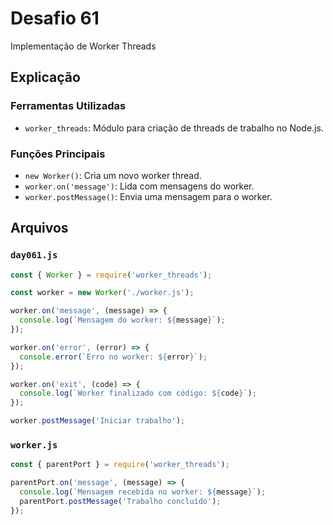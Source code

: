 # Desafio 61

Implementação de Worker Threads

## Explicação

### Ferramentas Utilizadas

- `worker_threads`: Módulo para criação de threads de trabalho no Node.js.

### Funções Principais

- `new Worker()`: Cria um novo worker thread.
- `worker.on('message')`: Lida com mensagens do worker.
- `worker.postMessage()`: Envia uma mensagem para o worker.

## Arquivos

### `day061.js`

```js
const { Worker } = require('worker_threads');

const worker = new Worker('./worker.js');

worker.on('message', (message) => {
  console.log(`Mensagem do worker: ${message}`);
});

worker.on('error', (error) => {
  console.error(`Erro no worker: ${error}`);
});

worker.on('exit', (code) => {
  console.log(`Worker finalizado com código: ${code}`);
});

worker.postMessage('Iniciar trabalho');
```

### `worker.js`

```js
const { parentPort } = require('worker_threads');

parentPort.on('message', (message) => {
  console.log(`Mensagem recebida no worker: ${message}`);
  parentPort.postMessage('Trabalho concluído');
});
```